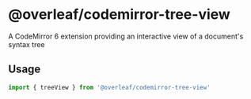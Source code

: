 # @overleaf/codemirror-tree-view

A CodeMirror 6 extension providing an interactive view of a document's syntax tree

## Usage

```ts
import { treeView } from '@overleaf/codemirror-tree-view'
```